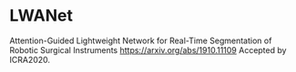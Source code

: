 # LWANet
Attention-Guided Lightweight Network for Real-Time Segmentation of Robotic Surgical Instruments	
https://arxiv.org/abs/1910.11109	Accepted by ICRA2020.

